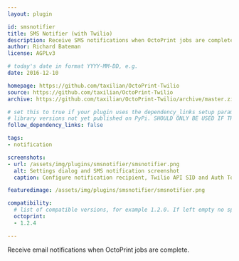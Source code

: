 ```yaml
---
layout: plugin

id: smsnotifier
title: SMS Notifier (with Twilio)
description: Receive SMS notifications when OctoPrint jobs are complete.
author: Richard Bateman
license: AGPLv3

# today's date in format YYYY-MM-DD, e.g.
date: 2016-12-10

homepage: https://github.com/taxilian/OctoPrint-Twilio
source: https://github.com/taxilian/OctoPrint-Twilio
archive: https://github.com/taxilian/OctoPrint-Twilio/archive/master.zip

# set this to true if your plugin uses the dependency_links setup parameter to include
# library versions not yet published on PyPi. SHOULD ONLY BE USED IF THERE IS NO OTHER OPTION!
follow_dependency_links: false

tags:
- notification

screenshots:
- url: /assets/img/plugins/smsnotifier/smsnotifier.png
  alt: Settings dialog and SMS notification screenshot
  caption: Configure notification recipient, Twilio API SID and Auth Token, printer name, and from number.

featuredimage: /assets/img/plugins/smsnotifier/smsnotifier.png

compatibility:
  # list of compatible versions, for example 1.2.0. If left empty no specific version requirement will be assumed
  octoprint:
  - 1.2.4

---
```


Receive email notifications when OctoPrint jobs are complete.
